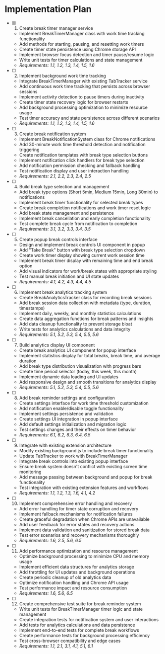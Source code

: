 # Implementation Plan

- [x] 1. Create break timer manager service









  - Implement BreakTimerManager class with work time tracking functionality
  - Add methods for starting, pausing, and resetting work timers
  - Create timer state persistence using Chrome storage API
  - Implement browser focus detection and timer pause/resume logic
  - Write unit tests for timer calculations and state management
  - _Requirements: 1.1, 1.2, 1.3, 1.4, 1.5, 1.6_

- [ ] 2. Implement background work time tracking

  - Integrate BreakTimerManager with existing TabTracker service
  - Add continuous work time tracking that persists across browser sessions
  - Implement activity detection to pause timers during inactivity
  - Create timer state recovery logic for browser restarts
  - Add background processing optimization to minimize resource usage
  - Test timer accuracy and state persistence across different scenarios
  - _Requirements: 1.1, 1.2, 1.3, 1.4, 1.5, 1.6_

- [ ] 3. Create break notification system

  - Implement BreakNotificationSystem class for Chrome notifications
  - Add 30-minute work time threshold detection and notification triggering
  - Create notification templates with break type selection buttons
  - Implement notification click handlers for break type selection
  - Add notification permission checking and fallback handling
  - Test notification display and user interaction handling
  - _Requirements: 2.1, 2.2, 2.3, 2.4, 2.5_

- [ ] 4. Build break type selection and management

  - Add break type options (Short 5min, Medium 15min, Long 30min) to notifications
  - Implement break timer functionality for selected break types
  - Create break completion notifications and work timer reset logic
  - Add break state management and persistence
  - Implement break cancellation and early completion functionality
  - Test complete break cycle from notification to completion
  - _Requirements: 3.1, 3.2, 3.3, 3.4, 3.5_

- [ ] 5. Create popup break controls interface

  - Design and implement break controls UI component in popup
  - Add "Take Break" button with break type selection dropdown
  - Create work timer display showing current work session time
  - Implement break timer display with remaining time and end break option
  - Add visual indicators for work/break states with appropriate styling
  - Test manual break initiation and UI state updates
  - _Requirements: 4.1, 4.2, 4.3, 4.4, 4.5_

- [ ] 6. Implement break analytics tracking system

  - Create BreakAnalyticsTracker class for recording break sessions
  - Add break session data collection with metadata (type, duration, timestamps)
  - Implement daily, weekly, and monthly statistics calculations
  - Create data aggregation functions for break patterns and insights
  - Add data cleanup functionality to prevent storage bloat
  - Write tests for analytics calculations and data integrity
  - _Requirements: 5.1, 5.2, 5.3, 5.4, 5.5, 5.6_

- [ ] 7. Build analytics display UI component

  - Create break analytics UI component for popup interface
  - Implement statistics display for total breaks, break time, and average duration
  - Add break type distribution visualization with progress bars
  - Create time period selector (today, this week, this month)
  - Implement dynamic data loading and UI updates
  - Add responsive design and smooth transitions for analytics display
  - _Requirements: 5.1, 5.2, 5.3, 5.4, 5.5, 5.6_

- [ ] 8. Add break reminder settings and configuration

  - Create settings interface for work time threshold customization
  - Add notification enable/disable toggle functionality
  - Implement settings persistence and validation
  - Create settings UI integration in popup interface
  - Add default settings initialization and migration logic
  - Test settings changes and their effects on timer behavior
  - _Requirements: 6.1, 6.2, 6.3, 6.4, 6.5_

- [ ] 9. Integrate with existing extension architecture

  - Modify existing background.js to include break timer functionality
  - Update TabTracker to work with BreakTimerManager
  - Integrate break controls into existing popup interface
  - Ensure break system doesn't conflict with existing screen time monitoring
  - Add message passing between background and popup for break functionality
  - Test integration with existing extension features and workflows
  - _Requirements: 1.1, 1.2, 1.3, 1.6, 4.1, 4.2_

- [ ] 10. Implement comprehensive error handling and recovery

  - Add error handling for timer state corruption and recovery
  - Implement fallback mechanisms for notification failures
  - Create graceful degradation when Chrome APIs are unavailable
  - Add user feedback for error states and recovery actions
  - Implement data validation and sanitization for stored break data
  - Test error scenarios and recovery mechanisms thoroughly
  - _Requirements: 1.6, 2.5, 5.6, 6.5_

- [ ] 11. Add performance optimization and resource management

  - Optimize background processing to minimize CPU and memory usage
  - Implement efficient data structures for analytics storage
  - Add throttling for UI updates and background operations
  - Create periodic cleanup of old analytics data
  - Optimize notification handling and Chrome API usage
  - Test performance impact and resource consumption
  - _Requirements: 1.6, 5.6, 6.5_

- [ ] 12. Create comprehensive test suite for break reminder system

  - Write unit tests for BreakTimerManager timer logic and state management
  - Create integration tests for notification system and user interactions
  - Add tests for analytics calculations and data persistence
  - Implement end-to-end tests for complete break workflows
  - Create performance tests for background processing efficiency
  - Test cross-browser compatibility and edge cases
  - _Requirements: 1.1, 2.1, 3.1, 4.1, 5.1, 6.1_